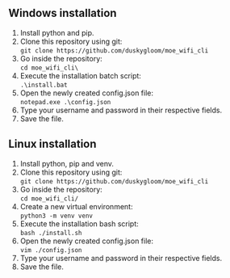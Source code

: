 ## Windows installation
1. Install python and pip.
2. Clone this repository using git:<br>
```git clone https://github.com/duskygloom/moe_wifi_cli```
3. Go inside the repository:<br>
```cd moe_wifi_cli\```
4. Execute the installation batch script:<br>
```.\install.bat```
5. Open the newly created config.json file:<br>
```notepad.exe .\config.json```
6. Type your username and password in their respective fields.
7. Save the file.

## Linux installation
1. Install python, pip and venv.
2. Clone this repository using git:<br>
```git clone https://github.com/duskygloom/moe_wifi_cli```
3. Go inside the repository:<br>
```cd moe_wifi_cli/```
4. Create a new virtual environment:<br>
```python3 -m venv venv```
5. Execute the installation bash script:<br>
```bash ./install.sh```
6. Open the newly created config.json file:<br>
```vim ./config.json```
7. Type your username and password in their respective fields.
8. Save the file.